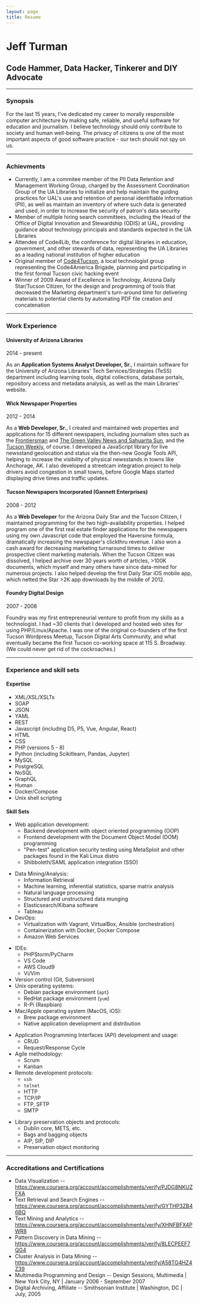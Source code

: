 ```yaml
---
layout: page
title: Resume
---
```


# Jeff Turman 
## Code Hammer, Data Hacker, Tinkerer and DIY Advocate

---

### Synopsis

For the last 15 years, I've dedicated my career to morally responsible computer architecture by making safe, reliable, and useful software for education and journalism. I believe technology should only contribute to society and human well-being. The privacy of citizens is one of the most important aspects of good software practice - our tech should not spy on us.

---

### Achievments

- Currently, I am a commitee member of the PII Data Retention and Management Working Group, charged by the Assessment Coordination Group of the UA Libraries to initialize and help maintain the guiding practices for UAL's use and retention of personal identifiable information (PII), as well as maintain an inventory of where such data is generated and used, in order to increase the security of patron's data security
- Member of multiple hiring search committees, including the Head of the Office of Digital Innovation and Stewardship (ODIS) at UAL, providing guidance about technology principals and standards expected in the UA Libraries
- Attendee of Code4Lib, the conference for digital libraries in education, government, and other stewards of data, representing the UA Libraries as a leading national institution of higher education
- Original member of [Code4Tucson](https://codefortucson.org), a local technologist group representing the Code4America Brigade, planning and participating in the first formal Tucson civic hacking event
- Winner of 2009 Award of Excellence in Technology, Arizona Daily Star/Tucson Citizen, for the design and programming of tools that decreased the Marketing department's turn-around time for delivering materials to potential clients by automating PDF file creation and concatenation

---

### Work Experience

#### University of Arizona Libraries
2014 - present

As an **Application Systems Analyst Developer, Sr.**, I maintain software for the University of Arizona Libraries' Tech Services/Strategies (TeSS) department including learning tools, digital collections, database portals, repository access and metadata analysis, as well as the main Libraries' website. 

#### Wick Newspaper Properties
2012 - 2014

As a **Web Developer, Sr.**, I created and maintained web properties and applications for 15 different newspapers, including journalism sites such as the [Frontiersman](https://www.frontiersman.com/) and [The Green Valley News and Sahuarita Sun](https://www.gvnews.com/), and the [Tucson Weekly](https://www.tucsonweekly.com/), of course. I developed a JavaScript library for live newsstand geolocation and status via the then-new Google Tools API, helping to increase the visibility of physical newsstands in towns like Anchorage, AK. I also developed a streetcam integration project to help drivers avoid congestion in small towns, before Google Maps started displaying drive times and traffic updates.

#### Tucson Newspapers Incorporated (Gannett Enterprises)
2008 - 2012

As a **Web Developer** for the Arizona Daily Star and the Tucson Citizen, I maintained programming for the two high-availability properties. I helped program one of the first real estate finder applications for the newspapers using my own Javascript code that employed the Haversine formula, dramatically increasing the newspaper's clickthru revenue. I also won a cash award for decreasing marketing turnaround times to deliver prospective client marketing materials. When the Tucson Citizen was dissolved, I helped archive over 30 years worth of articles, >100K documents, which myself and many others have since data-mined for numerous projects. I also helped develop the first Daily Star iOS mobile app, which netted the Star >2K app downloads by the middle of 2012.

#### Foundry Digital Design
2007 - 2008

Foundry was my first entrepreneurial venture to profit from my skills as a technologist. I had ~30 clients that I developed and hosted web sites for using PHP/Linux/Apache. I was one of the original co-founders of the first Tucson Wordpress Meetup, Tucson Digital Arts Community, and what eventually became the first Tucson co-working space at 115 S. Broadway. (We could never get rid of the cockroaches.)

---

### Experience and skill sets

#### Expertise
- XML/XSL/XSLTs
- SOAP
- JSON
- YAML
- REST
- Javascript (including D5, P5, Vue, Angular, React)
- HTML
- CSS
- PHP (versions 5 - 8)
- Python (including Scikitlearn, Pandas, Jupyter)
- MySQL
- PostgreSQL
- NoSQL
- GraphQL
- Human
- Docker/Compose
- Unix shell scripting

#### Skill Sets
- Web application development:
	- Backend development with object oriented programming (OOP)
	- Frontend development with the Document Object Model (DOM) programming
	- "Pen-test" application security testing using MetaSploit and other packages found in the Kali Linux distro
	- Shibboleth/SAML application integration (SSO)
* Data Mining/Analysis:
	* Information Retrieval
	* Machine learning, inferential statistics, sparse matrix analysis
	* Natural language processing
	* Structured and unstructured data munging
	* Elasticsearch/Kibana software
	* Tableau
* DevOps:
	* Virtualization with Vagrant, VirtualBox, Ansible (orchestration)
	* Containerization with Docker, Docker Compose
	* Amazon Web Services
- IDEs:
	- PHPStorm/PyCharm
	- VS Code
	- AWS Cloud9
	- Vi/Vim
- Version control (Git, Subversion)
- Unix operating systems:
	- Debian package environment (`apt`)
	- RedHat package environment (`yum`)
	- R-Pi (Raspbian)
- Mac/Apple operating system (MacOS, iOS):
	- Brew package environment
	- Native application development and distribution
* Application Programming Interfaces (API) development and usage:
	* CRUD
	* Request/Response Cycle
* Agile methodology:
	* Scrum
	* Kanban
* Remote development protocols:
	* `ssh`
	* `telnet`
	* HTTP
	* TCP/IP
	* FTP, SFTP
	- SMTP
- Library preservation objects and protocols:
	- Dublin core, METS, etc.
	- Bags and bagging objects
	- AIP, SIP, DIP
	- Preservation object monitoring

---

### Accreditations and Certifications

* Data Visualization -- https://www.coursera.org/account/accomplishments/verify/PJDG8NKUZFXA
* Text Retrieval and Search Engines -- https://www.coursera.org/account/accomplishments/verify/GYTHP3ZB46BQ
* Text Mining and Analytics -- https://www.coursera.org/account/accomplishments/verify/XHNFBFX4PWR8
* Pattern Discovery in Data Mining -- https://www.coursera.org/account/accomplishments/verify/8LECPEEF7QG4
* Cluster Analysis in Data Mining -- https://www.coursera.org/account/accomplishments/verify/A58TG4HZ4Z39
* Multimedia Programming and Design -- Design Sessions, Multimedia | New York City, NY | January 2006 - September 2007
* Digital Archiving, Affiliate -- Smithsonian Institute | Washington, DC | July, 2005